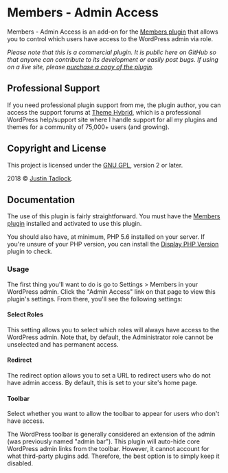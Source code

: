 # Members - Admin Access

Members - Admin Access is an add-on for the [Members plugin](https://themehybrid.com/plugins/members) that allows you to control which users have access to the WordPress admin via role.

_Please note that this is a commercial plugin.  It is public here on GitHub so that anyone can contribute to its development or easily post bugs.  If using on a live site, please [purchase a copy of the plugin](https://themehybrid.com/plugins/members-admin-access)._

## Professional Support

If you need professional plugin support from me, the plugin author, you can access the support forums at [Theme Hybrid](https://themehybrid.com/board/topics), which is a professional WordPress help/support site where I handle support for all my plugins and themes for a community of 75,000+ users (and growing).

## Copyright and License

This project is licensed under the [GNU GPL](http://www.gnu.org/licenses/old-licenses/gpl-2.0.html), version 2 or later.

2018 &copy; [Justin Tadlock](http://justintadlock.com).

## Documentation

The use of this plugin is fairly straightforward.  You must have the [Members plugin](https://themehybrid.com/plugins/members) installed and activated to use this plugin.

You should also have, at minimum, PHP 5.6 installed on your server.  If you're unsure of your PHP version, you can install the [Display PHP Version](https://wordpress.org/plugins/display-php-version/) plugin to check.

### Usage

The first thing you'll want to do is go to Settings > Members in your WordPress admin.  Click the "Admin Access" link on that page to view this plugin's settings.  From there, you'll see the following settings:

#### Select Roles

This setting allows you to select which roles will always have access to the WordPress admin.  Note that, by default, the Administrator role cannot be unselected and has permanent access.

#### Redirect

The redirect option allows you to set a URL to redirect users who do not have admin access.  By default, this is set to your site's home page.

#### Toolbar

Select whether you want to allow the toolbar to appear for users who don't have access.  

The WordPress toolbar is generally considered an extension of the admin (was previously named "admin bar").  This plugin will auto-hide core WordPress admin links from the toolbar.  However, it cannot account for what third-party plugins add.  Therefore, the best option is to simply keep it disabled.
